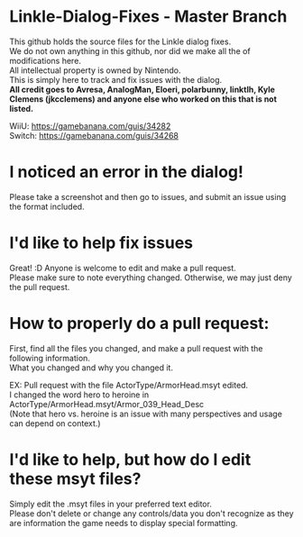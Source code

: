 # Linkle-Dialog-Fixes - Master Branch
This github holds the source files for the Linkle dialog fixes.<br>
We do not own anything in this github, nor did we make all the of modifications here.<br>
All intellectual property is owned by Nintendo.<br>
This is simply here to track and fix issues with the dialog.<br>
**All credit goes to Avresa, AnalogMan, Eloeri, polarbunny, linktlh, Kyle Clemens (jkcclemens) and anyone else who worked on this that is not listed.**<br>

WiiU: https://gamebanana.com/guis/34282<br>
Switch: https://gamebanana.com/guis/34268<br>

# I noticed an error in the dialog!
Please take a screenshot and then go to issues, and submit an issue using the format included.<br>

# I'd like to help fix issues
Great! :D Anyone is welcome to edit and make a pull request.<br>
Please make sure to note everything changed. Otherwise, we may just deny the pull request.<br>

# How to properly do a pull request:
First, find all the files you changed, and make a pull request with the following information.<br>
What you changed and why you changed it.<br>

EX: 
Pull request with the file ActorType/ArmorHead.msyt edited.<br>
I changed the word hero to heroine in ActorType/ArmorHead.msyt/Armor_039_Head_Desc<br>
(Note that hero vs. heroine is an issue with many perspectives and usage can depend on context.)<br>

# I'd like to help, but how do I edit these msyt files?
Simply edit the .msyt files in your preferred text editor.<br>
Please don't delete or change any controls/data you don't recognize as they are information the game needs to display special formatting.<br>
